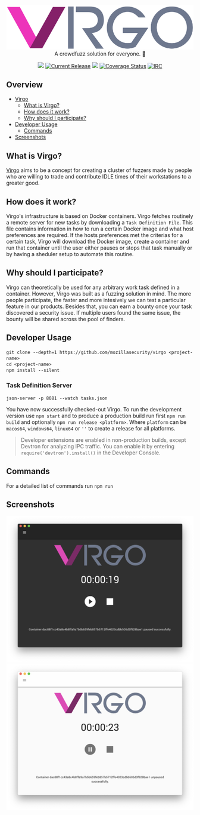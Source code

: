 <!-- @format -->

<p align="center">
    <img src="src/renderer/images/virgo-full.svg"><br/>
    A crowdfuzz solution for everyone. 🚀
<p>

<p align="center">
     <a href="https://travis-ci.org/mozillasecurity/virgo"><img src="https://img.shields.io/travis/mozillasecurity/virgo/master.svg?style=flat-square"/></a> <a href="https://img.shields.io/github/release/mozillasecurity/virgo.svg"><img src="https://img.shields.io/github/release/mozillasecurity/virgo.svg" alt="Current Release"></a> <a href="https://david-dm.org/mozillasecurity/virgo"><img src="https://img.shields.io/david/mozillasecurity/virgo.svg?style=flat-square"/></a> <a href="https://coveralls.io/github/MozillaSecurity/virgo?branch=master"><img src="https://coveralls.io/repos/github/MozillaSecurity/virgo/badge.svg?branch=master" alt="Coverage Status"></a> <a href="https://www.irccloud.com/invite?channel=%23fuzzing&amp;hostname=irc.mozilla.org&amp;port=6697&amp;ssl=1"><img src="https://img.shields.io/badge/IRC-%23fuzzing-1e72ff.svg?style=flat" alt="IRC"></a>
</p>

## Overview

- [Virgo]()
  - [What is Virgo?](#What-Is-Virgo?)
  - [How does it work?](#How-Does-It-Work?)
  - [Why should I participate?](#Why-Should-I-Participate?)
- [Developer Usage](#Developer-Usage)
  - [Commands](#Commands)
- [Screenshots](#Screenshots)

## What is Virgo?

[Virgo](https://en.wikipedia.org/wiki/Virgo_Supercluster) aims to be a concept for creating a cluster of fuzzers made by people who are willing to trade and contribute IDLE times of their workstations to a greater good.

## How does it work?

Virgo's infrastructure is based on Docker containers. Virgo fetches routinely a remote server for new tasks by downloading a `Task Definition File`. This file contains information in how to run a certain Docker image and what host preferences are required. If the hosts preferences met the criterias for a certain task, Virgo will download the Docker image, create a container and run that container until the user either pauses or stops that task manually or by having a sheduler setup to automate this routine.

## Why should I participate?

Virgo can theoretically be used for any arbitrary work task defined in a container. However, Virgo was built as a fuzzing solution in mind. The more people participate, the faster and more intesively we can test a particular feature in our products. Besides that, you can earn a bounty once your task discovered a security issue. If multiple users found the same issue, the bounty will be shared across the pool of finders.

## Developer Usage

```
git clone --depth=1 https://github.com/mozillasecurity/virgo <project-name>
cd <project-name>
npm install --silent
```

### Task Definition Server

```
json-server -p 8081 --watch tasks.json
```

You have now successfully checked-out Virgo. To run the development version use `npm start` and to produce a production build run first `npm run build` and optionally `npm run release <platform>`. Where `platform` can be `macos64`, `windows64`, `linux64` or `''` to create a release for all platforms.

> Developer extensions are enabled in non-production builds, except Devtron for analyzing IPC traffic. You can enable it by entering `require('devtron').install()` in the Developer Console.

## Commands

For a detailed list of commands run `npm run`

## Screenshots

![alt text](resources/light.png)
![alt text](resources/dark.png)
